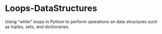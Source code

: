 # Loops-DataStructures
Using "while" loops in Python to perform operations on data structures such as tuples, sets, and dictionaries.
